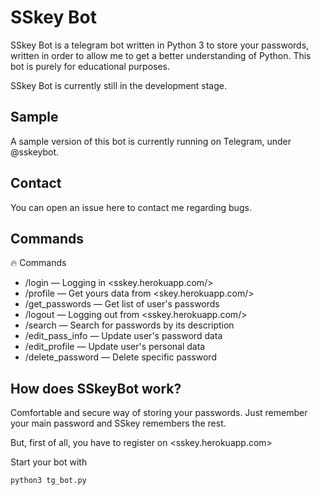# SSkey Bot
SSkey Bot is a telegram bot written in Python 3 to store your passwords, written in order to allow me to get a better understanding of Python. This bot is purely for educational purposes.

SSkey Bot is currently still in the development stage.

## Sample
A sample version of this bot is currently running on Telegram, under @sskeybot.

## Contact
You can open an issue here to contact me regarding bugs.

## Commands
🔥 Commands
* /login — Logging in <sskey.herokuapp.com/>
* /profile — Get yours data from <skey.herokuapp.com/>
* /get_passwords — Get list of user's passwords
* /logout — Logging out from <sskey.herokuapp.com/>
* /search — Search for passwords by its description
* /edit_pass_info — Update user's password data
* /edit_profile — Update user's personal data
* /delete_password — Delete specific password

## How does SSkeyBot work?
Comfortable and secure way of storing your passwords.
Just remember your main password and SSkey remembers the rest.

But, first of all, you have to register on <sskey.herokuapp.com>

Start your bot with
```bash
python3 tg_bot.py
```
